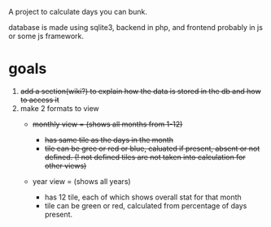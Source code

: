 A project to calculate days you can bunk.

database is made using sqlite3, backend in php, and frontend probably in js or some js framework.

# goals

1. ~~add a section(wiki?) to explain how the data is stored in the db and how to access it~~
2. make 2 formats to view
   - ~~monthly view = (shows all months from 1-12)~~
     - ~~has same tile as the days in the month~~
     - ~~tile can be gree or red or blue, caluated if present, absent or not defined. (! not defined tiles are not taken into calculation for other views)~~
  
   - year view = (shows all years)
     - has 12 tile, each of which shows overall stat for that month
     - tile can be green or red, calculated from percentage of days present.
  
